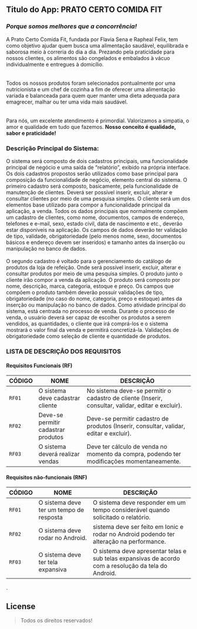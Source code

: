 ## Titulo do App: PRATO CERTO COMIDA FIT

### *Porque somos melhores que a concorrência!*
A Prato Certo Comida Fit, fundada por Flavia Sena e Rapheal Felix, tem como objetivo ajudar quem busca uma alimentação saudável, equilibrada e saborosa meio à correria do dia a dia. Prezando pela praticidade para nossos clientes, os alimentos são congelados e embalados à vácuo individualmente e entregues à domicílio.
<br><br><br>
Todos os nossos produtos foram selecionados pontualmente por uma nutricionista e um chef de cozinha a fim de oferecer uma alimentação variada e balanceada para quem quer manter uma dieta adequada para emagrecer, malhar ou ter uma vida mais saudável.
<br><br><br>
Para nós, um excelente atendimento é primordial. Valorizamos a simpatia, o amor e qualidade em tudo que fazemos. **Nosso conceito é qualidade, sabor e praticidade!**

 

### Descrição Principal do Sistema:

O sistema será composto de dois cadastros principais, uma funcionalidade principal de negócio e uma saída de “relatório”, exibido na própria interface. Os dois cadastros propostos serão utilizados como base principal para composição da funcionalidade de negócio, elemento central do sistema.
O primeiro cadastro será composto, basicamente, pela funcionalidade de manutenção de clientes. Deverá ser possível inserir, excluir, alterar e consultar clientes por meio de uma pesquisa simples. O cliente será um dos elementos base utilizado para compor a funcionalidade principal da aplicação, a venda. Todos os dados principais que normalmente compõem um cadastro de clientes, como nome, documentos, campos de endereço, telefones e e-mail, sexo, estado civil, data de nascimento e etc., deverão estar disponíveis na aplicação. Os campos de dados deverão ter validação de tipo, validade, obrigatoriedade (pelo menos nome, sexo, documentos básicos e endereço devem ser inseridos) e tamanho antes da inserção ou manipulação no banco de dados.
<br><br>
O segundo cadastro é voltado para o gerenciamento do catálogo de produtos da loja de refeição. Onde será possível inserir, excluir, alterar e consultar produtos por meio de uma pesquisa simples. O produto junto o cliente irão compor a venda da aplicação. O produto será composto por nome, descrição, marca, categoria, estoque e preço. Os campos que compõem o produto também deverão possuir validações de tipo, obrigatoriedade (no caso do nome, categoria, preço e estoque) antes da inserção ou manipulação no banco de dados.
Como atividade principal do sistema, está centrada no processo de venda. Durante o processo de venda, o usuário deverá ser capaz de escolher os produtos a serem vendidos, as quantidades, o cliente que irá comprá-los e o sistema mostrará o valor final da venda e permitirá concretizá-la. Validações de obrigatoriedade como seleção de cliente e quantidade de produtos.


### LISTA DE DESCRIÇÃO DOS REQUISITOS

#### Requisitos Funcionais (RF)
| CÓDIGO | NOME | DESCRIÇÃO |
| --- | --- | --- |
| `RF01` | O sistema deve cadastrar cliente | No sistema deve-se permitir o cadastro de cliente (Inserir, consultar, validar, editar e excluir). |
| `RF02` | Deve-se permitir cadastrar produtos | Deve-se permitir cadastro de produtos (Inserir, consultar, validar, editar e excluir). |
| `RF03` | O sistema deverá realizar vendas | Deve ter cálculo de venda no momento da compra, podendo ter modificações momentaneamente. |

#### Requisitos não-funcionais (RNF)
| CÓDIGO | NOME | DESCRIÇÃO |
| --- | --- | --- |
| `RF01` | O sistema deve ter um tempo de resposta | O sistema deve responder em um tempo considerável quando solicitado o relatório. |
| `RF02` | O sistema deve rodar no Android. |  sistema deve ser feito em Ionic e rodar no Android  podendo ter alteração na performance. |
| `RF03` | O sistema deve ter tela expansiva | O sistema deve apresentar telas e sub telas expansivas de acordo com a resolução da tela do Android. |




.














## License
> Todos os direitos reservados!

